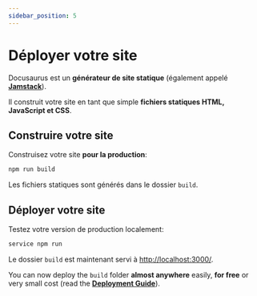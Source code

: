 ```yaml
---
sidebar_position: 5
---
```


# Déployer votre site

Docusaurus est un **générateur de site statique** (également appelé **[Jamstack](https://jamstack.org/)**).

Il construit votre site en tant que simple **fichiers statiques HTML, JavaScript et CSS**.

## Construire votre site

Construisez votre site **pour la production**:

```bash
npm run build
```

Les fichiers statiques sont générés dans le dossier `build`.

## Déployer votre site

Testez votre version de production localement:

```bash
service npm run
```

Le dossier `build` est maintenant servi à [http://localhost:3000/](http://localhost:3000/).

You can now deploy the `build` folder **almost anywhere** easily, **for free** or very small cost (read the **[Deployment Guide](https://docusaurus.io/docs/deployment)**).
